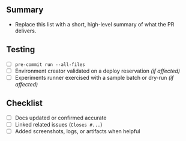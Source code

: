 ## Summary

- Replace this list with a short, high-level summary of what the PR delivers.

## Testing

- [ ] `pre-commit run --all-files`
- [ ] Environment creator validated on a deploy reservation *(if affected)*
- [ ] Experiments runner exercised with a sample batch or dry-run *(if affected)*

## Checklist

- [ ] Docs updated or confirmed accurate
- [ ] Linked related issues (`Closes #...`)
- [ ] Added screenshots, logs, or artifacts when helpful
